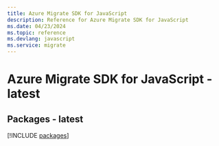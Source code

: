 ```yaml
---
title: Azure Migrate SDK for JavaScript
description: Reference for Azure Migrate SDK for JavaScript
ms.date: 04/23/2024
ms.topic: reference
ms.devlang: javascript
ms.service: migrate
---
```

# Azure Migrate SDK for JavaScript - latest
## Packages - latest
[!INCLUDE [packages](migrate-index.md)]